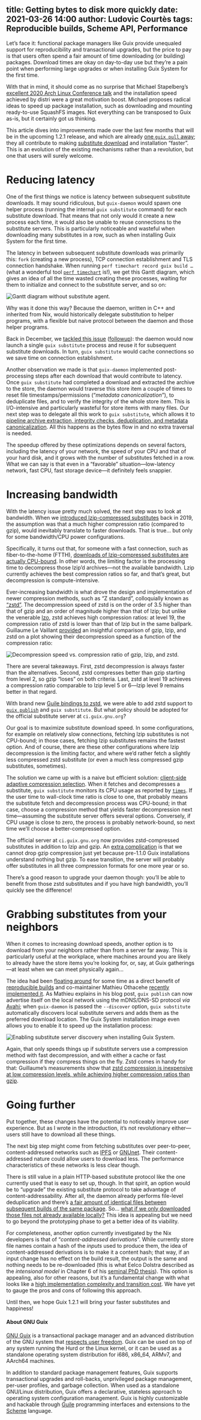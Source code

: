 title: Getting bytes to disk more quickly
date: 2021-03-26 14:00
author: Ludovic Courtès
tags: Reproducible builds, Scheme API, Performance
---

Let’s face it: functional package managers like Guix provide unequaled
support for reproducibility and transactional upgrades, but the price to
pay is that users often spend a fair amount of time downloading (or
building) packages.  Download times are okay on day-to-day use but
they’re a pain point when performing large upgrades or when installing
Guix System for the first time.

With that in mind, it should come as no surprise that Michael
Stapelberg’s [excellent 2020 Arch Linux Conference
talk](https://media.ccc.de/v/arch-conf-online-2020-6387-distri-researching-fast-linux-package-management)
and the installation speed achieved by distri were a great motivation
boost.  Michael proposes radical ideas to speed up package installation,
such as downloading and mounting ready-to-use SquashFS images.  Not
everything can be transposed to Guix as-is, but it certainly got us
thinking.

This article dives into improvements made over the last few months that
will be in the upcoming 1.2.1 release, and which are already [one `guix
pull`
away](https://guix.gnu.org/manual/en/html_node/Upgrading-Guix.html);
they all contribute to making [substitute
download](https://guix.gnu.org/manual/en/html_node/Substitutes.html) and
installation “faster”.  This is an evolution of the existing mechanisms
rather than a revolution, but one that users will surely welcome.

# Reducing latency

One of the first things we notice is latency between subsequent
substitute downloads.  It may sound ridiculous, but `guix-daemon` would
spawn one helper process (running the internal `guix substitute`
command) for each substitute download.  That means that not only would
it create a new process each time, it would also be unable to reuse
connections to the substitute servers.  This is particularly noticeable
and wasteful when downloading many substitutes in a row, such as when
installing Guix System for the first time.

The latency in between subsequent substitute downloads was primarily
this: `fork` (creating a new process), TCP connection establishment and
TLS connection handshake.  When running `perf timechart record guix
build …` (what a wonderful tool [`perf
timechart`](https://perf.wiki.kernel.org/) is!), we get this Gantt
diagram, which gives an idea of all the time wasted creating these
processes, waiting for them to initialize and connect to the substitute
server, and so on:

![Gantt diagram without substitute agent.](https://guix.gnu.org/static/blog/img/substitute-chart-one-process-per-substitute.png)

Why was it done this way?  Because the daemon, written in C++ and
inherited from Nix, would historically delegate substitution to helper
programs, with a flexible but naive protocol between the daemon and
those helper programs.

Back in December, we [tackled this
issue](https://issues.guix.gnu.org/45018)
([followup](https://issues.guix.gnu.org/45253)): the daemon would now
launch a single `guix substitute` process and reuse it for subsequent
substitute downloads.  In turn, `guix substitute` would cache
connections so we save time on connection establishment.

Another observation we made is that `guix-daemon` implemented
post-processing steps after each download that would contribute to
latency.  Once `guix substitute` had completed a download and extracted
the archive to the store, the daemon would traverse this store item a
couple of times to reset file timestamps/permissions (“_metadata
canonicalization_”), to deduplicate files, and to verify the integrity
of the whole store item.  This is I/O-intensive and particularly
wasteful for store items with many files.  Our next step was to delegate
all this work to `guix substitute`, which allows it to [pipeline archive
extraction, integrity checks, deduplication, and metadata
canonicalization](https://issues.guix.gnu.org/45253).  All this happens
as the bytes flow in and no extra traversal is needed.

The speedup offered by these optimizations depends on several factors,
including the latency of your network, the speed of your CPU and that of
your hard disk, and it grows with the number of substitutes fetched in a
row.  What we can say is that even in a “favorable”
situation—low-latency network, fast CPU, fast storage device—it
definitely feels snappier.

# Increasing bandwidth

With the latency issue pretty much solved, the next step was to look at
bandwidth.  When we [introduced lzip-compressed
substitutes](https://guix.gnu.org/en/blog/2019/substitutes-are-now-available-as-lzip/)
back in 2019, the assumption was that a much higher compression ratio
(compared to gzip), would inevitably translate to faster downloads.
That is true… but only for some bandwidth/CPU power configurations.

Specifically, it turns out that, for someone with a fast connection,
such as fiber-to-the-home (FTTH), [downloads of lzip-compressed
substitutes are actually
CPU-bound](https://lists.gnu.org/archive/html/guix-devel/2020-12/msg00177.html).
In other words, the limiting factor is the processing time to decompress
those lzip’d archives—not the available bandwidth.  Lzip currently
achieves the best compression ratios so far, and that’s great, but
decompression is compute-intensive.

Ever-increasing bandwidth is what drove the design and implementation of
newer compression methods, such as “Z standard”, colloquially known as
[“zstd”](https://facebook.github.io/zstd/).  The decompression speed of
zstd is on the order of 3.5 higher than that of gzip and an order of
magnitude higher than that of lzip; but unlike the venerable
[lzo](http://www.oberhumer.com/opensource/lzo), zstd achieves high
compression ratios: at level 19, the compression ratio of zstd is lower
than that of lzip but in the same ballpark.  Guillaume Le Vaillant
[provided](https://lists.gnu.org/archive/html/guix-devel/2021-01/msg00097.html)
an insightful comparison of gzip, lzip, and zstd on a plot showing their
decompression speed as a function of the compression ratio:

![Decompression speed vs. compression ratio of gzip, lzip, and zstd.](https://guix.gnu.org/static/blog/img/decompression-speed-plot.png)

There are several takeaways.  First, zstd decompression is always faster
than the alternatives.  Second, zstd compresses better than gzip
starting from level 2, so gzip “loses” on both criteria.  Last, zstd at
level 19 achieves a compression ratio comparable to lzip level 5 or
6—lzip level 9 remains better in that regard.

With brand new [Guile bindings to
zstd](https://notabug.org/guile-zstd/guile-zstd), we were able to add
zstd support to [`guix
publish`](https://guix.gnu.org/manual/en/html_node/Invoking-guix-publish.html)
and `guix substitute`.  But what policy should be adopted for the
official substitute server at `ci.guix.gnu.org`?

Our goal is to maximize substitute download speed.  In some
configurations, for example on relatively slow connections, fetching
lzip substitutes is not CPU-bound; in those cases, fetching lzip
substitutes remains the fastest option.  And of course, there are these
other configurations where lzip decompression is the limiting factor,
and where we’d rather fetch a slightly less compressed zstd substitute
(or even a much less compressed gzip substitutes, sometimes).

The solution we came up with is a naive but efficient solution:
[client-side adaptive compression
selection](https://issues.guix.gnu.org/47137).  When it fetches and
decompresses a substitute, `guix substitute` monitors its CPU usage as
reported by
[`times`](https://www.gnu.org/software/libc/manual/html_node/Processor-Time.html#index-times).
If the user time to wall-clock time ratio is close to one, that probably
means the substitute fetch and decompression process was CPU-bound; in
that case, choose a compression method that yields faster decompression
next time—assuming the substitute server offers several options.
Conversely, if CPU usage is close to zero, the process is probably
network-bound, so next time we’ll choose a better-compressed option.

The official server at `ci.guix.gnu.org` now provides zstd-compressed
substitutes in addition to lzip and gzip.  An [extra
complication](https://lists.gnu.org/archive/html/guix-devel/2021-03/msg00333.html)
is that we cannot drop gzip compression just yet because pre-1.1.0 Guix
installations understand nothing but gzip.  To ease transition, the
server will probably offer substitutes in all three compression formats
for one more year or so.

There’s a good reason to upgrade your daemon though: you’ll be able to
benefit from those zstd substitutes and if you have high bandwidth,
you’ll quickly see the difference!

# Grabbing substitutes from your neighbors

When it comes to increasing download speeds, another option is to
download from your neighbors rather than from a server far away.  This
is particularly useful at the workplace, where machines around you are
likely to already have the store items you’re looking for, or, say, at
Guix gatherings—at least when we can meet physically again…

The idea had been [floating
around](https://guix.gnu.org/en/blog/2017/reproducible-builds-a-status-update/)
for some time as a direct benefit of [reproducible
builds](https://reproducible-builds.org/) and co-maintainer Mathieu
Othacehe [recently implemented
it](https://othacehe.org/substitute-server-discovery.html).  As Mathieu
explains in his blog post, `guix publish` can now advertise itself on
the local network using the mDNS/DNS-SD protocol _via_
[Avahi](https://avahi.org); when `guix-daemon` is passed the
`--discover` option, `guix substitute` automatically discovers local
substitute servers and adds them as the preferred download location.
The Guix System installation image even allows you to enable it to speed
up the installation process:

![Enabling substitute server discovery when installing Guix System.](https://guix.gnu.org/static/blog/img/installer-substitute-discovery.png)

Again, that only speeds things up if substitute servers use a
compression method with fast decompression, and with either a cache or
fast compression if they compress things on the fly.  Zstd comes in
handy for that: Guillaume’s measurements show that [zstd compression is
inexpensive at low compression levels, while achieving higher
compression ratios than
gzip](https://lists.gnu.org/archive/html/guix-devel/2021-01/pnglYLfp1DXNC.png).

# Going further

Put together, these changes have the potential to noticeably improve
user experience.  But as I wrote in the introduction, it’s not
revolutionary either—users still have to download all these things.

The next big step might come from fetching substitutes over
peer-to-peer, content-addressed networks such as
[IPFS](https://issues.guix.gnu.org/33899) or
[GNUnet](https://issues.guix.gnu.org/46800#3).  Their content-addressed
nature could allow users to download less.  The performance
characteristics of these networks is less clear though.

There is still value in a plain HTTP-based substitute protocol like the
one currently used that is easy to set up, though.  In that spirit, an
option would be to “upgrade” the existing substitute protocol to take
advantage of content-addressability.  After all, the daemon already
performs file-level deduplication and there’s [a fair amount of
identical files between subsequent builds of the same
package](https://lists.gnu.org/archive/html/guix-devel/2020-12/msg00258.html).
So… [what if we only downloaded those files not already available
locally?](https://lists.gnu.org/archive/html/guix-devel/2021-01/msg00080.html)
This idea is appealing but we need to go beyond the prototyping phase to
get a better idea of its viability.

For completeness, another option currently investigated by the Nix
developers is that of “_content-addressed derivations_”.  While
currently store file names contain a hash of the _inputs_ used to
produce them, the idea of content-addressed derivations is to make it a
content hash; that way, if an input change has no effect on the build
result, the output is the same and nothing needs to be re-downloaded
(this is what Eelco Dolstra described as the _intensional model_ in
Chapter 6 of his [seminal PhD
thesis](http://nixos.org/~eelco/pubs/phd-thesis.pdf)).  This option is
appealing, also for other reasons, but it’s a fundamental change with
what looks like a [high implementation complexity and transition
cost](https://github.com/tweag/rfcs/blob/cas-rfc/rfcs/0062-content-addressed-paths.md).
We have yet to gauge the pros and cons of following this approach.

Until then, we hope Guix 1.2.1 will bring your faster substitutes and
happiness!

#### About GNU Guix

[GNU Guix](https://guix.gnu.org) is a transactional package manager and
an advanced distribution of the GNU system that [respects user
freedom](https://www.gnu.org/distros/free-system-distribution-guidelines.html).
Guix can be used on top of any system running the Hurd or the Linux
kernel, or it can be used as a standalone operating system distribution
for i686, x86_64, ARMv7, and AArch64 machines.

In addition to standard package management features, Guix supports
transactional upgrades and roll-backs, unprivileged package management,
per-user profiles, and garbage collection.  When used as a standalone
GNU/Linux distribution, Guix offers a declarative, stateless approach to
operating system configuration management.  Guix is highly customizable
and hackable through [Guile](https://www.gnu.org/software/guile)
programming interfaces and extensions to the
[Scheme](http://schemers.org) language.
